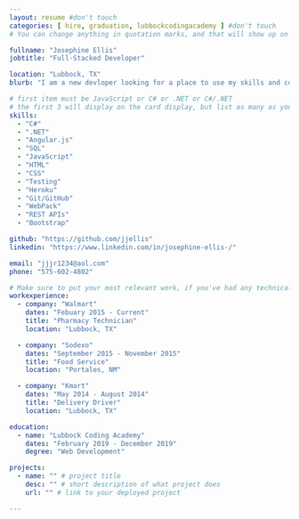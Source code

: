 ```yaml
---
layout: resume #don't touch
categories: [ hire, graduation, lubbockcodingacademy ] #don't touch
# You can change anything in quotation marks, and that will show up on your profile.

fullname: "Josephine Ellis"
jobtitle: "Full-Stacked Developer"

location: "Lubbock, TX"
blurb: "I am a new devloper looking for a place to use my skills and continue to grow. " # Write what you'd like potential employers to know about you, and your story of how you became passionate for coding as a career.

# first item must be JavaScript or C# or .NET or C#/.NET
# the first 3 will display on the card display, but list as many as you want, they will be visible on your hire page
skills:
  - "C#"
  - ".NET"
  - "Angular.js"
  - "SQL"
  - "JavaScript"
  - "HTML"
  - "CSS"
  - "Testing"
  - "Heroku"
  - "Git/GitHub"
  - "WebPack"
  - "REST APIs"
  - "Bootstrap"

github: "https://github.com/jjellis"
linkedin: "https://www.linkedin.com/in/josephine-ellis-/"

email: "jjjr1234@aol.com"
phone: "575-602-4802"

# Make sure to put your most relevant work, if you've had any technical roles or relevant skills like management, etc. Don't worry about putting every job you've had!
workexperience:
  - company: "Walmart"
    dates: "Febuary 2015 - Current"
    title: "Pharmacy Technician"
    location: "Lubbock, TX"

  - company: "Sodexo"
    dates: "September 2015 - November 2015"
    title: "Food Service"
    location: "Portales, NM"

  - company: "Kmart"
    dates: "May 2014 - August 2014"
    title: "Delivery Driver"
    location: "Lubbock, TX"

education:
  - name: "Lubbock Coding Academy"
    dates: "February 2019 - December 2019"
    degree: "Web Development"

projects:
  - name: "" # project title
    desc: "" # short description of what project does
    url: "" # link to your deployed project

---
```

